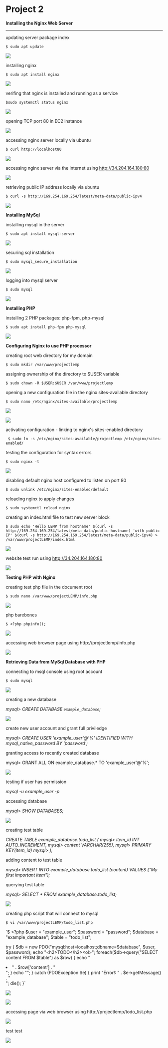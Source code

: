 # Project 2

**Installing the Nginx Web Server**

____

updating server package index

`$ sudo apt update`

![](images/sudoaptupdate1.png)

installing nginx

`$ sudo apt install nginx`

![](images/sudoaptinstallnginx2.png)

verifing that nginx is installed and running as a service

`$sudo systemctl status nginx`

![](images/sudosystemctl3.png)

opening TCP port 80 in EC2 instance

![](images/tcpport80.png)

accessing nginx server locally via ubuntu

`$ curl http://localhost80`

![](images/localhost804.png)

accessing nginx server via the internet using http://34.204.164.180:80

![](images/publicip5.png)

retrieving public IP address locally via ubuntu

`$ curl -s http://169.254.169.254/latest/meta-data/public-ipv4`

![](images/retrievinglocally6.png)

**Installing MySql**

installing mysql in the server

`$ sudo apt install mysql-server`

![](images/installingmysqlserver7.png)

securing sql installation

`$ sudo mysql_secure_installation`

![](images/mysqlsecureinstallation8.png)

logging into mysql server

`$ sudo mysql`

![](images/loggingintosql9.png)

**Installing PHP**

installing 2 PHP packages: php-fpm, php-mysql

`$ sudo apt install php-fpm php-mysql`

![](images/installingphp10.png)

**Configuring Nginx to use PHP processor**

creating root web directory for my domain

`$ sudo mkdir /var/www/projectlemp`

assigning ownership of the directory to $USER variable

`$ sudo chown -R $USER:$USER /var/www/projectlemp`

opening a new configuration file in the nginx sites-available directory

`$ sudo nano /etc/nginx/sites-available/projectlemp`

![](images/mkdirtonano11.png)

![](images/nanobarebones12.png)

activating configuration - linking to nginx's sites-enabled directory

` $ sudo ln -s /etc/nginx/sites-available/projectlemp /etc/nginx/sites-enabled/`

testing the configuration for syntax errors

`$ sudo nginx -t`

![](images/activatingconfigfile13.png)

disabling default nginx host configured to listen on port 80

`$ sudo unlink /etc/nginx/sites-enabled/default`

reloading nginx to apply changes

`$ sudo systemctl reload nginx`

creating an index.html file to test new server block

`$ sudo echo 'Hello LEMP from hostname' $(curl -s http://169.254.169.254/latest/meta-data/public-hostname) 'with public IP' $(curl -s http://169.254.169.254/latest/meta-data/public-ipv4) > /var/www/projectLEMP/index.html`

![](images/unlink2echo14.png)

website test run using http://34.204.164.180:80

![](images/hellolemp15.png)

**Testing PHP with Nginx**

creating test php file in the document root

`$ sudo nano /var/www/projectLEMP/info.php`

![](images/testphpfile16.png)

php barebones

`$ <?php
phpinfo();`

![](images/phpinfo17.png)

accessing web browser page using http://projectlemp/info.php

![](images/phpfinal18.png)

**Retrieving Data from MySql Database with PHP**

connecting to msql console using root account 

`$ sudo mysql`

![](images/loggingintosql19.png)

creating a new database

*mysql> CREATE DATABASE `example_database`;*

![](images/sqlcreatedatabase20.png)

create new user account and grant full priviledge

*mysql>  CREATE USER 'example_user'@'%' IDENTIFIED WITH mysql_native_password BY 'password';*

granting access to recently created database

mysql> GRANT ALL ON example_database.* TO 'example_user'@'%';

![](images/create+grant21.png)

testing if user has permission

*mysql -u example_user -p*

accessing database

*mysql> SHOW DATABASES;*

![](images/loggingin+access22.png)

creating test table

*CREATE TABLE example_database.todo_list (
mysql>     item_id INT AUTO_INCREMENT,
mysql>     content VARCHAR(255),
mysql>     PRIMARY KEY(item_id)
mysql> );*

adding content to test table

*mysql> INSERT INTO example_database.todo_list (content) VALUES ("My first important item");*

querying test table 

*mysql>  SELECT * FROM example_database.todo_list;*

![](images/databasetest23.png)

creating php script that will connect to mysql

`$ vi /var/www/projectLEMP/todo_list.php`

`$ <?php
$user = "example_user";
$password = "password";
$database = "example_database";
$table = "todo_list";

try {
  $db = new PDO("mysql:host=localhost;dbname=$database", $user, $password);
  echo "<h2>TODO</h2><ol>";
  foreach($db->query("SELECT content FROM $table") as $row) {
    echo "<li>" . $row['content'] . "</li>";
  }
  echo "</ol>";
} catch (PDOException $e) {
    print "Error!: " . $e->getMessage() . "<br/>";
    die();
}`

![](images/php2sqlconnection24.png)

![](images/phpvi25.png)

accessing page via web browser using http://projectlemp/todo_list.php

![](images/finalphp26.png)

test test

![](images/finalphp26.png)